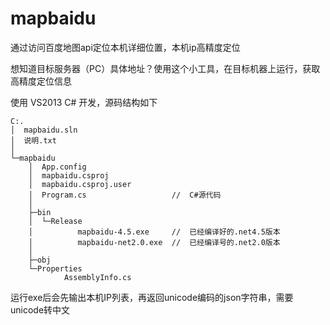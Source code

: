 # mapbaidu
通过访问百度地图api定位本机详细位置，本机ip高精度定位

想知道目标服务器（PC）具体地址？使用这个小工具，在目标机器上运行，获取高精度定位信息

使用 VS2013 C# 开发，源码结构如下

    C:.
    │  mapbaidu.sln
    │  说明.txt
    │
    └─mapbaidu
        │  App.config
        │  mapbaidu.csproj
        │  mapbaidu.csproj.user
        │  Program.cs                   //  C#源代码
        │
        ├─bin
        │  └─Release
        │          mapbaidu-4.5.exe     //  已经编译好的.net4.5版本
        │          mapbaidu-net2.0.exe  //  已经编译号的.net2.0版本
        │
        ├─obj
        └─Properties
                AssemblyInfo.cs
            
运行exe后会先输出本机IP列表，再返回unicode编码的json字符串，需要unicode转中文
